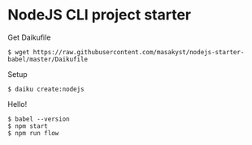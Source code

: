 NodeJS CLI project starter
===========================

Get Daikufile 

    $ wget https://raw.githubusercontent.com/masakyst/nodejs-starter-babel/master/Daikufile

Setup

    $ daiku create:nodejs

Hello! 

    $ babel --version
    $ npm start
    $ npm run flow

    
